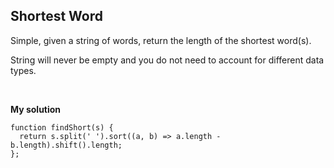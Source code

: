 ## Shortest Word
Simple, given a string of words, return the length of the shortest word(s).
<br/>

String will never be empty and you do not need to account for different data types.

<br/>

**My solution**

```
function findShort(s) {
  return s.split(' ').sort((a, b) => a.length - b.length).shift().length;
};
```

